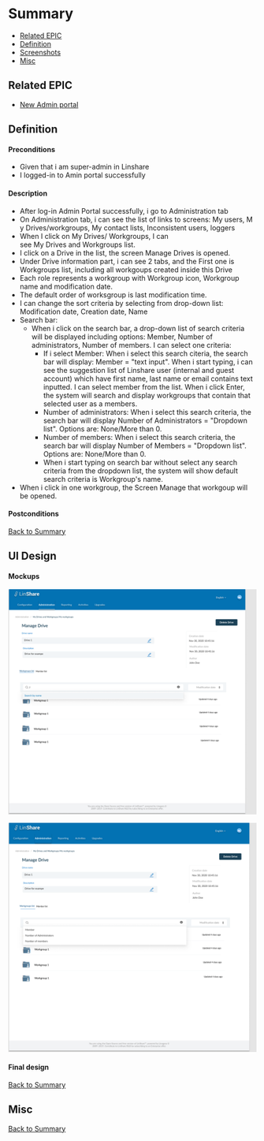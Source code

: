 # Summary

* [Related EPIC](#related-epic)
* [Definition](#definition)
* [Screenshots](#screenshots)
* [Misc](#misc)

## Related EPIC

* [New Admin portal](./README.md)

## Definition

#### Preconditions

- Given that i am super-admin in Linshare 
- I logged-in to Amin portal successfully

#### Description

- After log-in Admin Portal successfully, i go to Administration tab
- On Administration tab, i can see the list of links to screens: My users, My Drives/workgroups, My contact lists, Inconsistent users, loggers 
- When I click on My Drives/ Workgroups, I can see My Drives and Workgroups list.
- I click on a Drive in the list, the screen Manage Drives is opened. 
- Under Drive information part, i can see 2 tabs, and the First one is Workgroups list, including all workgoups created inside this Drive
- Each role represents a workgroup with Workgroup icon, Workgroup name and modification date. 
- The default order of worksgroup is last modification time.
- I can change the sort criteria by selecting from drop-down list: Modification date, Creation date, Name 
- Search bar:
   - When i click on the search bar, a drop-down list of search criteria will be displayed including options: Member, Number of administrators, Number of members. I can select one criteria: 
      - If i select Member:  When i select this search citeria, the search bar will display: Member = "text input". When i start typing, i can see the suggestion list of Linshare user (internal and guest account) which have first name, last name or email contains text inputted. I can select member from the list. When i click Enter, the system will search and display workgroups that contain that selected user as a members.
      - Number of administrators: When i select this search criteria, the search bar will display Number of Administrators = "Dropdown list". Options are: None/More than 0.
      - Number of members: When i select this search criteria, the search bar will display Number of Members = "Dropdown list". Options are: None/More than 0.
      - When i start typing on search bar without select any search criteria from the dropdown list, the system will show default search criteria is Workgroup's name.
- When i click in one workgroup, the Screen Manage that workgoup will be opened.

#### Postconditions


[Back to Summary](#summary)

## UI Design

#### Mockups

![5.1](./mockups/5.1.png)

![5.2](./mockups/5.2.png)

#### Final design

[Back to Summary](#summary)
## Misc

[Back to Summary](#summary)
